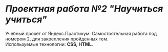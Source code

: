 # **_Проектная работа №2 "Научиться учиться"_**  
Учебный прокет от Яндекс.Практикум. Самостоятельная работа под номером 2, для закрепления пройденных тем.  
Используемые технологии: **CSS, HTML**.
